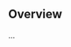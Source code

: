 <!-- Note: Please must use one of our issue templates to file an issue! 🛑 -->
<!-- 👉 https://github.com/timelessco/vite-vanilla-js/issues/new/choose 👈 -->
<!-- **Issues that should have been filed with a template will be closed without action, and we will ask you to use a template.** -->

<!-- This blank issue template is only for issues that don't fit any of the templates. -->

## Overview

...
